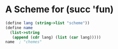 # A Scheme for (succ 'fun)

``` scheme
(define lang (string->list "scheme"))
(define name
  (list->string
   (append (cdr lang) (list (car lang)))))
name  ; "chemes"
```
